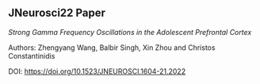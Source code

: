
## JNeurosci22 Paper
_Strong Gamma Frequency Oscillations in the Adolescent Prefrontal Cortex_

Authors: Zhengyang Wang, Balbir Singh, Xin Zhou and Christos Constantinidis

DOI: https://doi.org/10.1523/JNEUROSCI.1604-21.2022
